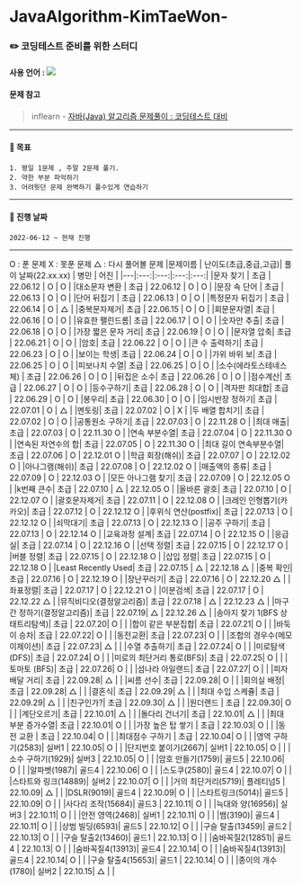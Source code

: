 # JavaAlgorithm-KimTaeWon-
### :pencil2:  코딩테스트 준비를 위한 스터디
#### 사용 언어 : <img src="https://img.shields.io/badge/Java-007396?style=flat&logo=Java&logoColor=white"/>
#### 문제 참고 
 > inflearn - [자바(Java) 알고리즘 문제풀이 : 코딩테스트 대비](https://www.inflearn.com/course/%EC%9E%90%EB%B0%94-%EC%95%8C%EA%B3%A0%EB%A6%AC%EC%A6%98-%EB%AC%B8%EC%A0%9C%ED%92%80%EC%9D%B4-%EC%BD%94%ED%85%8C%EB%8C%80%EB%B9%84/dashboard)   
***

#### :page_with_curl: 목표 
    1. 평일 1문제 , 주말 2문제 풀기.
    2. 약한 부분 파악하기 
    3. 어려웟던 문제 완벽하기 풀수있게 연습하기
***
#### :page_with_curl: 진행 날짜 
    2022-06-12 ~ 현재 진행
***
O : 푼 문제 
X : 못푼 문제 
△ : 다시 풀어볼 문제 
|문제이름 | 난이도(초급,중급,고급)| 풀이 날짜(22.xx.xx) | 병민 | 어진 |
|---|:---:|:---:|:---:|:---:|
|문자 찾기 | 초급 | 22.06.12 | O | O |
|대소문자 변환 | 초급 | 22.06.12 | O | O |
|문장 속 단어 | 초급 | 22.06.13 | O | O |
|단어 뒤집기 | 초급 | 22.06.13 | O | O |
|특정문자 뒤집기 | 초급 | 22.06.14 | O | △ |
|중복문자제거| 초급 | 22.06.15 | O | O |
|회문문자열| 초급 | 22.06.16 | O | O |
|유효한 팰린드롬| 초급 | 22.06.17 | O | O |
|숫자만 추출| 초급 | 22.06.18 | O | O |
|가장 짧은 문자 거리| 초급 | 22.06.19 | O | O |
|문자열 압축| 초급 | 22.06.21 | O | O |
|암호| 초급 | 22.06.22 | O | O |
|큰 수 출력하기| 초급 | 22.06.23 | O | O |
|보이는 학생| 초급 | 22.06.24 | O | O |
|가위 바위 보| 초급 | 22.06.25 | O | O |
|피보나치 수열| 초급 | 22.06.25 | O | O |
|소수(에라토스테네스 체) | 초급 | 22.06.26 | O | O |
|뒤집은 소수| 초급 | 22.06.26 | O | O |
|점수계산| 초급 | 22.06.27 | O | O |
|등수구하기| 초급 | 22.06.28 | O | O |
|격자판 최대합| 초급 | 22.06.29 | O | O |
|봉우리| 초급 | 22.06.30 | O | O |
|임시반장 정하기| 초급 | 22.07.01 | O | △ |
|멘토링| 초급 | 22.07.02 | O | X |
|두 배열 합치기| 초급 | 22.07.02 | O | O |
|공통원소 구하기| 초급 | 22.07.03 | O | 22.11.28 O |
|최대 매출| 초급 | 22.07.03 | O | 22.11.30 O |
|연속 부분수열| 초급 | 22.07.04 | O | 22.11.30 O  |
|연속된 자연수의 합| 초급 | 22.07.05 | O | 22.11.30 O |
|최대 길이 연속부분수열| 초급 | 22.07.06 | O | 22.12.01 O |
|학급 회장(해쉬)| 초급 | 22.07.07 | O | 22.12.02 O |
|아나그램(해쉬)| 초급 | 22.07.08 | O | 22.12.02 O |
|매출액의 종류| 초급 | 22.07.09 | O | 22.12.03 O |
|모든 아나그램 찾기| 초급 | 22.07.09 | O | 22.12.05 O |
|k번째 큰수| 초급 | 22.07.10 | △ | 22.12.05 O |
|올바른 괄호| 초급 | 22.07.10 | O | 22.12.07 O |
|괄호문자제거| 초급 | 22.07.11 | O | 22.12.08 O |
|크레인 인형뽑기(카카오)| 초급 | 22.07.12 | O | 22.12.12 O |
|후위식 연산(postfix)| 초급 | 22.07.13 | O | 22.12.12 O |
|쇠막대기| 초급 | 22.07.13 | O | 22.12.13 O |
|공주 구하기| 초급 | 22.07.13 | O | 22.12.14 O |
|교육과정 설계| 초급 | 22.07.14 | O | 22.12.15 O |
|응급실| 초급 | 22.07.14 | O | 22.12.16 O |
|선택 정렬| 초급 | 22.07.15 | O | 22.12.17 O |
|버블 정렬| 초급 | 22.07.15 | O | 22.12.18 O |
|삽입 정렬| 초급 | 22.07.15 | O | 22.12.18 O |
|Least Recently Used| 초급 | 22.07.15 | △ | 22.12.18 △ |
|중복 확인| 초급 | 22.07.16 | O | 22.12.19 O |
|장난꾸러기| 초급 | 22.07.16 | O | 22.12.20 △ |
|좌표정렬| 초급 | 22.07.17 | O | 22.12.21 O |
|이분검색| 초급 | 22.07.17 | O | 22.12.22 △ | 
|뮤직비디오(결정알고리즘)| 초급 | 22.07.18 | △ | 22.12.23 △ | 
|마구간 정하기(결정알고리즘)| 초급 | 22.07.19| △ | 22.12.26 △ |
|송아지 찾기 1(BFS  상태트리탐색)| 초급 | 22.07.20| O | |
|합이 같은 부분집합| 초급 | 22.07.21| O | |
|바둑이 승차| 초급 | 22.07.22| O | |
|동전교환| 초급 | 22.07.23| O | |
|조합의 경우수(메모이제이션)| 초급 | 22.07.23| △ | |
|수열 추출하기| 초급 | 22.07.24| O | |
|미로탐색(DFS)| 초급 | 22.07.24| O | |
|미로의 최단거리 통로(BFS)| 초급 | 22.07.25| O | |
|토마토 (BFS)| 초급 | 22.07.26| O | |
|섬나라 아일랜드| 초급 | 22.07.27| O | |
|피자 배달 거리| 초급 | 22.09.28| △ | |
|씨름 선수| 초급 | 22.09.28| O | |
|회의실 배정| 초급 | 22.09.28| △ | |
|결혼식| 초급 | 22.09.29| △ | |
|최대 수입 스케쥴| 초급 | 22.09.29| △ | |
|친구인가?| 초급 | 22.09.30| △ | |
|원더랜드 | 초급 | 22.09.30| O | |
|계단오르기| 초급 | 22.10.01| △ | |
|돌다리 건너기| 초급 | 22.10.01| △ | |
|최대 부분 증가수열| 초급 | 22.10.01| O | |
|가장 높은 탑 쌓기 | 초급 | 22.10.03| O | |
|동전 교환 | 초급 | 22.10.04| O | |
|최대점수 구하기 | 초급 | 22.10.04| O | |
|영역 구하기(2583)| 실버1 | 22.10.05| O | |
|단지번호 붙이기(2667)| 실버1 | 22.10.05| O | |
|소수 구하기(1929)| 실버3 | 22.10.05| O | |
|암호 만들기(1759)| 골드5 | 22.10.06| O | |
|알파벳(1987)| 골드4 | 22.10.06| O | |
|스도쿠(2580)| 골드4 | 22.10.07| O | |
|스타트와 링크(14889)| 실버2 | 22.10.07| O | |
|거의 최단거리(5719)| 플레티넘5 | 22.10.09| △ | |
|DSLR(9019)| 골드4 | 22.10.09| O | |
|스타트링크(5014)| 골드5 | 22.10.09| O | |
|사다리 조작(15684)| 골드3 | 22.10.11| O | |
|늑대와 양(16956)| 실버3 | 22.10.11| O | |
|안전 영역(2468)| 실버1 | 22.10.11| O | |
|뱀(3190)| 골드4 | 22.10.11| O | |
|상범 빌딩(6593)| 골드5 | 22.10.12| O | |
|구슬 탈출(13459)| 골드2 | 22.10.13| O | |
|구슬 탈출2(13460)| 골드1 | 22.10.13| O | |
|숨바꼭질2(12851)| 골드4 | 22.10.13| O | |
|숨바꼭질4(13913)| 골드4 | 22.10.14| O | |
|숨바꼭질4(13913)| 골드4 | 22.10.14| O | |
|구슬 탈출4(15653)| 골드1 | 22.10.14| O | |
|종이의 개수(1780)| 실버2 | 22.10.15| △ | |
